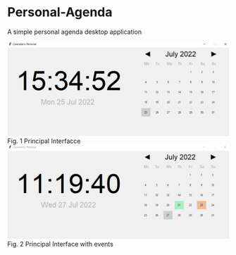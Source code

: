 # Personal-Agenda
<p align="justify">A simple personal agenda desktop application</p>
<img width="600px" src = "figs/WhatsApp Image 2022-07-25 at 3.35.08 PM.jpeg">Fig. 1 Principal Interfacce</img>
<img width="600px" src = "figs/WhatsApp Image 2022-07-27 at 11.20.21 AM.jpeg">Fig. 2 Principal Interface with events</img>
